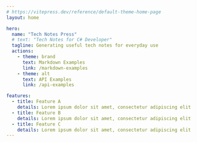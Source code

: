 ```yaml
---
# https://vitepress.dev/reference/default-theme-home-page
layout: home

hero:
  name: "Tech Notes Press"
  # text: "Tech Notes for C# Developer"
  tagline: Generating useful tech notes for everyday use
  actions:
    - theme: brand
      text: Markdown Examples
      link: /markdown-examples
    - theme: alt
      text: API Examples
      link: /api-examples

features:
  - title: Feature A
    details: Lorem ipsum dolor sit amet, consectetur adipiscing elit
  - title: Feature B
    details: Lorem ipsum dolor sit amet, consectetur adipiscing elit
  - title: Feature C
    details: Lorem ipsum dolor sit amet, consectetur adipiscing elit
---
```


